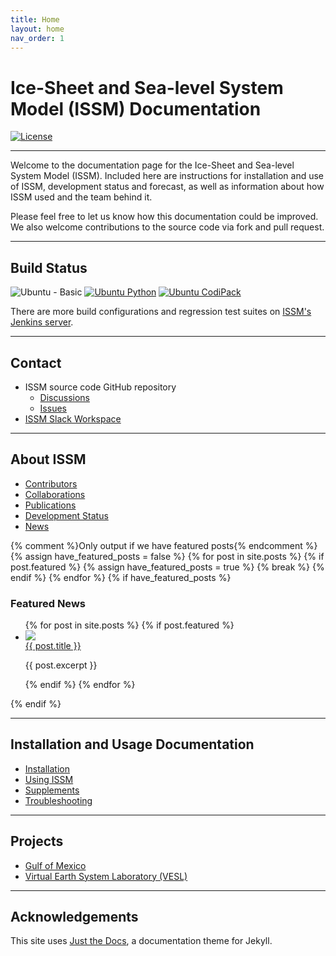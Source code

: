 ```yaml
---
title: Home
layout: home
nav_order: 1
---
```


# Ice-Sheet and Sea-level System Model (ISSM) Documentation
[![License](https://img.shields.io/badge/License-BSD_3--Clause-blue.svg)](https://opensource.org/licenses/BSD-3-Clause)

----

Welcome to the documentation page for the Ice-Sheet and Sea-level System Model (ISSM). Included here are instructions for installation and use of ISSM, development status and forecast, as well as information about how ISSM used and the team behind it.

Please feel free to let us know how this documentation could be improved. We also welcome contributions to the source code via fork and pull request.

----

## Build Status
![Ubuntu - Basic](https://github.com/ISSMteam/ISSM/actions/workflows/ubuntu-basic.yml/badge.svg)
[![Ubuntu Python](https://github.com/ISSMteam/ISSM/actions/workflows/ubuntu-python.yml/badge.svg)](https://github.com/ISSMteam/ISSM/actions/workflows/ubuntu-python.yml)
[![Ubuntu CodiPack](https://github.com/ISSMteam/ISSM/actions/workflows/ubuntu-codipack.yml/badge.svg)](https://github.com/ISSMteam/ISSM/actions/workflows/ubuntu-codipack.yml)

There are more build configurations and regression test suites on <a href="https://ross.ics.uci.edu/jenkins/view/All/" target="_blank">ISSM's Jenkins server</a>.

----

## Contact
- ISSM source code GitHub repository
  - <a href="https://github.com/ISSMteam/ISSM/discussions" target="_blank">Discussions</a>
  - <a href="https://github.com/ISSMteam/ISSM/issues" target="_blank">Issues</a>
- <a href="https://issm.ess.uci.edu/forum/d/242-issm-development-slack-workspace" target="_blank">ISSM Slack Workspace</a>

----

## About ISSM
- <a href="about-issm/contributors">Contributors</a>
- <a href="about-issm/contributors">Collaborations</a>
- <a href="about-issm/publications">Publications</a>
- <a href="about-issm/development-status">Development Status</a>
- <a href="about-issm/news">News</a>

{% comment %}Only output if we have featured posts{% endcomment %}
{% assign have_featured_posts = false %}
{% for post in site.posts %}
	{% if post.featured %}
		{% assign have_featured_posts = true %}
		{% break %}
	{% endif %}
{% endfor %}
{% if have_featured_posts %}
### Featured News
<ul class="post-index home-page-post-index">
	{% for post in site.posts %}
		{% if post.featured %}
			<li>
				<a href="{{ post.url }}"><img src="{{ post.image }}" /></a>
				<div>
					<a href="{{ post.url }}"><span class="text-beta">{{ post.title }}</span></a>
					<p class="post-excerpt">{{ post.excerpt }}</p>
				</div>
			</li>
		{% endif %}
	{% endfor %}
</ul>
{% endif %}

----

## Installation and Usage Documentation
- <a href="installation">Installation</a>
- <a href="using-issm">Using ISSM</a>
- <a href="supplements">Supplements</a>
- <a href="troubleshooting">Troubleshooting</a>

----

## Projects
- <a href="projects/gofm">Gulf of Mexico</a>
- <a href="projects/vesl">Virtual Earth System Laboratory (VESL)</a>

----

## Acknowledgements
This site uses <a href="https://just-the-docs.com/" target="_blank">Just the Docs</a>, a documentation theme for Jekyll.
